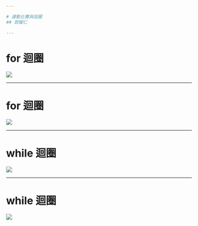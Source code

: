 ```yaml
---

# 運動比賽與迴圈
## 郭耀仁

---
```


# for 迴圈

![](https://storage.googleapis.com/learn-r-the-easy-way.appspot.com/udemy_courses/farah.jpg)

---

# for 迴圈

![](https://storage.googleapis.com/learn-r-the-easy-way.appspot.com/udemy_courses/phelps.jpg)

---

# while 迴圈

![](https://storage.googleapis.com/learn-r-the-easy-way.appspot.com/udemy_courses/chuang.jpg)

---

# while 迴圈

![](https://storage.googleapis.com/learn-r-the-easy-way.appspot.com/udemy_courses/pierce.jpg)